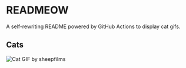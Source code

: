 # READMEOW

A self-rewriting README powered by GitHub Actions to display cat gifs.

## Cats

![Cat GIF by sheepfilms](https://media2.giphy.com/media/zZMTVkTeEfeEg/200.gif?cid=9acd02da8sr6129ognvbk2rakh4ypik8ca62s25s6u1xfly4&ep=v1_gifs_search&rid=200.gif&ct=g)
